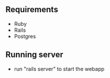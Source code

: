 ## Requirements

- Ruby
- Rails
- Postgres

## Running server
- run "rails server" to start the webapp